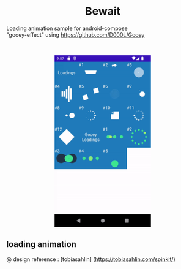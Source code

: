 <p align="center">
<h1 align="center">Bewait</h1>
</p>

Loading animation sample for android-compose
</br>
"gooey-effect" using https://github.com/D000L/Gooey

</br>

<p align="center">
  <img src="previews/preview1.gif" width="50%">
</p>

## loading animation
@ design reference : [tobiasahlin] (https://tobiasahlin.com/spinkit/)

